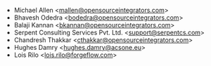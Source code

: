 - Michael Allen \<<mallen@opensourceintegrators.com>\>
- Bhavesh Odedra \<<bodedra@opensourceintegrators.com>\>
- Balaji Kannan \<<bkannan@opensourceintegrators.com>\>
- Serpent Consulting Services Pvt. Ltd. \<<support@serpentcs.com>\>
- Chandresh Thakkar \<<cthakkar@opensourceintegrators.com>\>
- Hughes Damry \<<hughes.damry@acsone.eu>\>
- Lois Rilo \<<lois.rilo@forgeflow.com>\>
